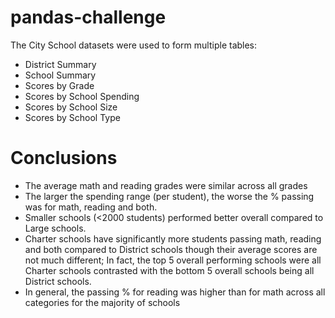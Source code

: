 # pandas-challenge

The City School datasets were used to form multiple tables:
  * District Summary
  * School Summary
  * Scores by Grade
  * Scores by School Spending
  * Scores by School Size
  * Scores by School Type

# Conclusions

  * The average math and reading grades were similar across all grades
  * The larger the spending range (per student), the worse the % passing was for math, reading and both.
  * Smaller schools (<2000 students) performed better overall compared to Large schools.
  * Charter schools have significantly more students passing math, reading and both compared to District schools though their average scores are not much different; In fact, the top 5 overall performing schools were all Charter schools contrasted with the bottom 5 overall schools being all District schools.
  * In general, the passing % for reading was higher than for math across all categories for the majority of schools
